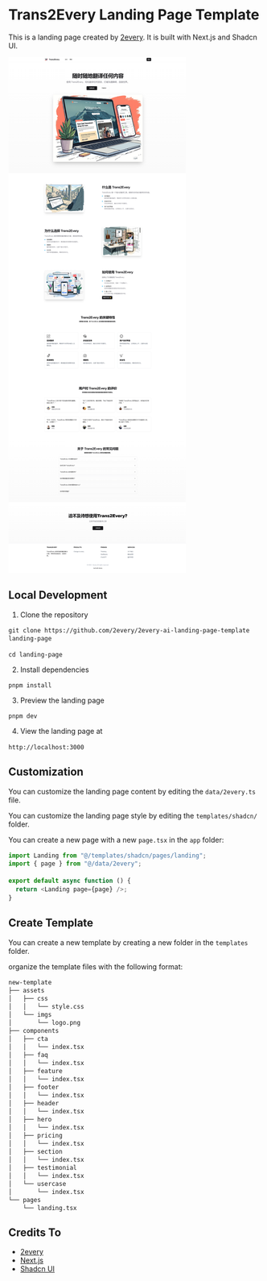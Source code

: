 # Trans2Every Landing Page Template

This is a landing page created by [2every](https://2every.com). It is built with Next.js and Shadcn UI.

![preview](./templates/shadcn/assets/imgs/preview.png)

## Local Development

1. Clone the repository

```shell
git clone https://github.com/2every/2every-ai-landing-page-template landing-page

cd landing-page
```

2. Install dependencies

```shell
pnpm install
```

3. Preview the landing page

```shell
pnpm dev
```

4. View the landing page at

`http://localhost:3000`

## Customization

You can customize the landing page content by editing the `data/2every.ts` file.

You can customize the landing page style by editing the `templates/shadcn/` folder.

You can create a new page with a new `page.tsx` in the `app` folder:

```ts
import Landing from "@/templates/shadcn/pages/landing";
import { page } from "@/data/2every";

export default async function () {
  return <Landing page={page} />;
}
```

## Create Template

You can create a new template by creating a new folder in the `templates` folder.

organize the template files with the following format:

```
new-template
├── assets
│   ├── css
│   │   └── style.css
│   └── imgs
│       └── logo.png
├── components
│   ├── cta
│   │   └── index.tsx
│   ├── faq
│   │   └── index.tsx
│   ├── feature
│   │   └── index.tsx
│   ├── footer
│   │   └── index.tsx
│   ├── header
│   │   └── index.tsx
│   ├── hero
│   │   └── index.tsx
│   ├── pricing
│   │   └── index.tsx
│   ├── section
│   │   └── index.tsx
│   ├── testimonial
│   │   └── index.tsx
│   └── usercase
│       └── index.tsx
└── pages
    └── landing.tsx
```

<!-- ## Submit Template

After you created your template, you can submit it to 2every Templates Center with an issue:

[https://github.com/2every/2every-ai-landing-page-template/issues](https://github.com/2every/2every-ai-landing-page-template/issues) -->

## Credits To

- [2every](https://2every.com)
- [Next.js](https://nextjs.org)
- [Shadcn UI](https://ui.shadcn.com)

<!-- if you use this Landing Page Template, please give a credit to [2every](https://2every.com)

> Create landing page in seconds, try it out 👉 [2every AI Landing Page Generator](https://2every.com/landing-page-generator) -->
